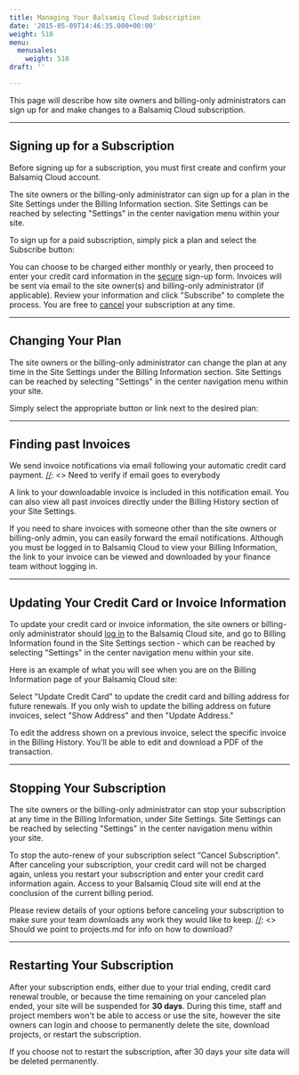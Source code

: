 ```yaml
---
title: Managing Your Balsamiq Cloud Subscription
date: '2015-05-09T14:46:35.000+00:00'
weight: 510
menu:
  menusales:
    weight: 510
draft: ''

---
```


This page will describe how site owners and billing-only administrators can sign up for and make changes to a Balsamiq Cloud subscription.

* * *

## Signing up for a Subscription

Before signing up for a subscription, you must first create and confirm your Balsamiq Cloud account.

The site owners or the billing-only administrator can sign up for a plan in the Site Settings under the Billing Information section. Site Settings can be reached by selecting "Settings" in the center navigation menu within your site.

To sign up for a paid subscription, simply pick a plan and select the Subscribe button:

[//]: <> (add screenshot of plans)

You can choose to be charged either monthly or yearly, then proceed to enter your credit card information in the [secure](/sales/safe/) sign-up form. Invoices will be sent via email to the site owner(s) and billing-only administrator (if applicable). Review your information and click "Subscribe" to complete the process. You are free to [cancel](#stopping-your-subscription) your subscription at any time.

* * *

## Changing Your Plan

The site owners or the billing-only administrator can change the plan at any time in the Site Settings under the Billing Information section. Site Settings can be reached by selecting "Settings" in the center navigation menu within your site.

Simply select the appropriate button or link next to the desired plan:

[//]: <> (add screenshot of plans with option to upgrade)

* * *

## Finding past Invoices

We send invoice notifications via email following your automatic credit card payment.
[//]: <> Need to verify if email goes to everybody

A link to your downloadable invoice is included in this notification email. You can also view all past invoices directly under the Billing History section of your Site Settings.

[//]: <> (add screenshot of billing history)

If you need to share invoices with someone other than the site owners or billing-only admin, you can easily forward the email notifications. Although you must be logged in to Balsamiq Cloud to view your Billing Information, the link to your invoice can be viewed and downloaded by your finance team without logging in.

* * *

## Updating Your Credit Card or Invoice Information

To update your credit card or invoice information, the site owners or billing-only administrator should [log in](https://balsamiq.cloud/login) to the Balsamiq Cloud site, and go to Billing Information found in the Site Settings section - which can be reached by selecting "Settings" in the center navigation menu within your site.

Here is an example of what you will see when you are on the Billing Information page of your Balsamiq Cloud site:

[//]: <> (add screenshot of subscription active section)

Select "Update Credit Card" to update the credit card and billing address for future renewals. If you only wish to update the billing address on future invoices, select "Show Address" and then "Update Address."

To edit the address shown on a previous invoice, select the specific invoice in the Billing History. You'll be able to edit and download a PDF of the transaction.

* * *

## Stopping Your Subscription

The site owners or the billing-only administrator can stop your subscription at any time in the Billing Information, under Site Settings. Site Settings can be reached by selecting "Settings" in the center navigation menu within your site.

To stop the auto-renew of your subscription select “Cancel Subscription". After canceling your subscription, your credit card will not be charged again, unless you restart your subscription and enter your credit card information again. Access to your Balsamiq Cloud site will end at the conclusion of the current billing period.

Please review details of your options before canceling your subscription to make sure your team downloads any work they would like to keep.
[//]: <> Should we point to projects.md for info on how to download?

* * *

## Restarting Your Subscription

After your subscription ends, either due to your trial ending, credit card renewal trouble, or because the time remaining on your canceled plan ended, your site will be suspended for **30 days**. During this time, staff and project members won't be able to access or use the site, however the site owners can login and choose to permanently delete the site, download projects, or restart the subscription.

[//]: <> (test view of suspended site - looks like it might be a yellow banner "Your site is suspended because the trial period is expired. You cannot create or edit projects. Update your Billing Info or your site will be destroyed in XX days.")

If you choose not to restart the subscription, after 30 days your site data will be deleted permanently.
